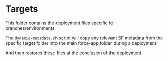 # Targets

This folder contains the deployment files specific to branches/environments.

The `dynamic-metadata.sh` script will copy any relevant SF metadata from the specific target folder into the main force-app folder during a deployment.

And then restores these files at the conclusion of the deployment.

